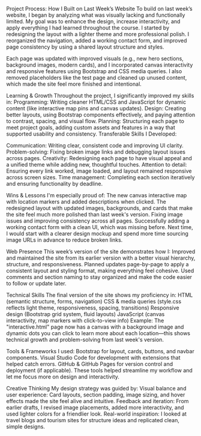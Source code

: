  Project Process: How I Built on Last Week’s Website
To build on last week’s website, I began by analyzing what was visually lacking and functionally limited. My goal was to enhance the design, increase interactivity, and apply everything I had learned throughout the course. I started by redesigning the layout with a lighter theme and more professional polish. I reorganized the navigation, added a working contact form, and improved page consistency by using a shared layout structure and styles.

Each page was updated with improved visuals (e.g., new hero sections, background images, modern cards), and I incorporated canvas interactivity and responsive features using Bootstrap and CSS media queries. I also removed placeholders like the test page and cleaned up unused content, which made the site feel more finished and intentional.

Learning & Growth
Throughout the project, I significantly improved my skills in:
Programming: Writing cleaner HTML/CSS and JavaScript for dynamic content (like interactive map pins and canvas updates).
Design: Creating better layouts, using Bootstrap components effectively, and paying attention to contrast, spacing, and visual flow.
Planning: Structuring each page to meet project goals, adding custom assets and features in a way that supported usability and consistency.
Transferable Skills I Developed:

Communication: Writing clear, consistent code and improving UI clarity.
Problem-solving: Fixing broken image links and debugging layout issues across pages.
Creativity: Redesigning each page to have visual appeal and a unified theme while adding new, thoughtful touches.
Attention to detail: Ensuring every link worked, image loaded, and layout remained responsive across screen sizes.
Time management: Completing each section iteratively and ensuring functionality by deadline.

 Wins & Lessons
I'm especially proud of:
The new canvas interactive map with location markers and added descriptions when clicked.
The redesigned layout with updated images, backgrounds, and cards that make the site feel much more polished than last week's version.
Fixing image issues and improving consistency across all pages.
Successfully adding a working contact form with a clean UI, which was missing before.
Next time, I would start with a clearer design mockup and spend more time sourcing image URLs in advance to reduce broken links.

Web Presence
This week’s version of the site demonstrates how I:
Improved and maintained the site from its earlier version with a better visual hierarchy, structure, and responsiveness.
Planned updates page-by-page to apply a consistent layout and styling format, making everything feel cohesive.
Used comments and section naming to stay organized and make the code easier to follow or update later.

Technical Skills
The final version of the site shows my proficiency in:
HTML (semantic structure, forms, navigation)
CSS & media queries (style.css reflects light theme, responsiveness, spacing, transitions)
Responsive design (Bootstrap grid system, fluid layouts)
JavaScript (canvas interactivity, map markers with click-to-view info)
Example: The "interactive.html" page now has a canvas with a background image and dynamic dots you can click to learn more about each location—this shows technical growth and problem-solving from last week's version.

Tools & Frameworks
I used:
Bootstrap for layout, cards, buttons, and navbar components.
Visual Studio Code for development with extensions that helped catch errors.
GitHub & GitHub Pages for version control and deployment (if applicable).
These tools helped streamline my workflow and let me focus more on design and interactivity.
 
 Creative Thinking
My design strategy was guided by:
Visual balance and user experience: Card layouts, section padding, image sizing, and hover effects made the site feel alive and intuitive.
Feedback and iteration: From earlier drafts, I revised image placements, added more interactivity, and used lighter colors for a friendlier look.
Real-world inspiration: I looked at travel blogs and tourism sites for structure ideas and replicated clean, simple designs.
